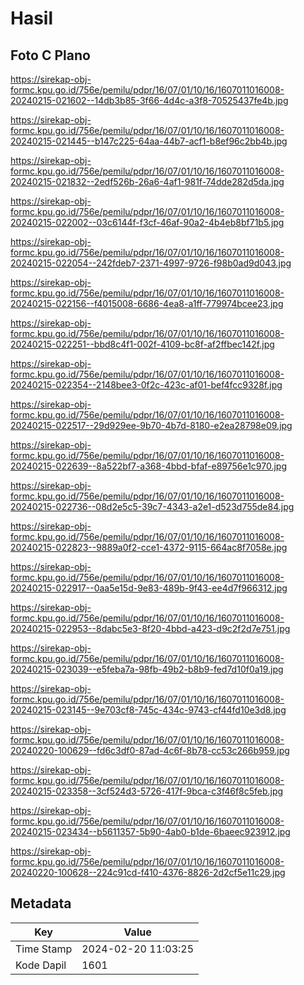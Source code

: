 # Hasil

## Foto C Plano

https://sirekap-obj-formc.kpu.go.id/756e/pemilu/pdpr/16/07/01/10/16/1607011016008-20240215-021602--14db3b85-3f66-4d4c-a3f8-70525437fe4b.jpg

https://sirekap-obj-formc.kpu.go.id/756e/pemilu/pdpr/16/07/01/10/16/1607011016008-20240215-021445--b147c225-64aa-44b7-acf1-b8ef96c2bb4b.jpg

https://sirekap-obj-formc.kpu.go.id/756e/pemilu/pdpr/16/07/01/10/16/1607011016008-20240215-021832--2edf526b-26a6-4af1-981f-74dde282d5da.jpg

https://sirekap-obj-formc.kpu.go.id/756e/pemilu/pdpr/16/07/01/10/16/1607011016008-20240215-022002--03c6144f-f3cf-46af-90a2-4b4eb8bf71b5.jpg

https://sirekap-obj-formc.kpu.go.id/756e/pemilu/pdpr/16/07/01/10/16/1607011016008-20240215-022054--242fdeb7-2371-4997-9726-f98b0ad9d043.jpg

https://sirekap-obj-formc.kpu.go.id/756e/pemilu/pdpr/16/07/01/10/16/1607011016008-20240215-022156--f4015008-6686-4ea8-a1ff-779974bcee23.jpg

https://sirekap-obj-formc.kpu.go.id/756e/pemilu/pdpr/16/07/01/10/16/1607011016008-20240215-022251--bbd8c4f1-002f-4109-bc8f-af2ffbec142f.jpg

https://sirekap-obj-formc.kpu.go.id/756e/pemilu/pdpr/16/07/01/10/16/1607011016008-20240215-022354--2148bee3-0f2c-423c-af01-bef4fcc9328f.jpg

https://sirekap-obj-formc.kpu.go.id/756e/pemilu/pdpr/16/07/01/10/16/1607011016008-20240215-022517--29d929ee-9b70-4b7d-8180-e2ea28798e09.jpg

https://sirekap-obj-formc.kpu.go.id/756e/pemilu/pdpr/16/07/01/10/16/1607011016008-20240215-022639--8a522bf7-a368-4bbd-bfaf-e89756e1c970.jpg

https://sirekap-obj-formc.kpu.go.id/756e/pemilu/pdpr/16/07/01/10/16/1607011016008-20240215-022736--08d2e5c5-39c7-4343-a2e1-d523d755de84.jpg

https://sirekap-obj-formc.kpu.go.id/756e/pemilu/pdpr/16/07/01/10/16/1607011016008-20240215-022823--9889a0f2-cce1-4372-9115-664ac8f7058e.jpg

https://sirekap-obj-formc.kpu.go.id/756e/pemilu/pdpr/16/07/01/10/16/1607011016008-20240215-022917--0aa5e15d-9e83-489b-9f43-ee4d7f966312.jpg

https://sirekap-obj-formc.kpu.go.id/756e/pemilu/pdpr/16/07/01/10/16/1607011016008-20240215-022953--8dabc5e3-8f20-4bbd-a423-d9c2f2d7e751.jpg

https://sirekap-obj-formc.kpu.go.id/756e/pemilu/pdpr/16/07/01/10/16/1607011016008-20240215-023039--e5feba7a-98fb-49b2-b8b9-fed7d10f0a19.jpg

https://sirekap-obj-formc.kpu.go.id/756e/pemilu/pdpr/16/07/01/10/16/1607011016008-20240215-023145--9e703cf8-745c-434c-9743-cf44fd10e3d8.jpg

https://sirekap-obj-formc.kpu.go.id/756e/pemilu/pdpr/16/07/01/10/16/1607011016008-20240220-100629--fd6c3df0-87ad-4c6f-8b78-cc53c266b959.jpg

https://sirekap-obj-formc.kpu.go.id/756e/pemilu/pdpr/16/07/01/10/16/1607011016008-20240215-023358--3cf524d3-5726-417f-9bca-c3f46f8c5feb.jpg

https://sirekap-obj-formc.kpu.go.id/756e/pemilu/pdpr/16/07/01/10/16/1607011016008-20240215-023434--b5611357-5b90-4ab0-b1de-6baeec923912.jpg

https://sirekap-obj-formc.kpu.go.id/756e/pemilu/pdpr/16/07/01/10/16/1607011016008-20240220-100628--224c91cd-f410-4376-8826-2d2cf5e11c29.jpg


## Metadata

| Key        | Value               |
| ---------- | ------------------- |
| Time Stamp | 2024-02-20 11:03:25 |
| Kode Dapil | 1601                |



